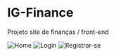 # IG-Finance
Projeto site de finanças / front-end


![Home](https://user-images.githubusercontent.com/68930942/185111870-229ad5fc-9621-431a-806b-cbc94c559fef.JPG)
![Login](https://user-images.githubusercontent.com/68930942/185111900-27505d3b-456b-4a72-a708-35cd4de9b331.JPG)
![Registrar-se](https://user-images.githubusercontent.com/68930942/185111906-2223b4e7-a51e-4c78-a2fb-b747e3e97930.JPG)
